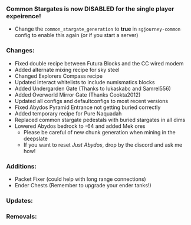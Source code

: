 ### Common Stargates is now **DISABLED** for the single player expeirence!
- Change the `common_stargate_generation` to **true** in `sgjourney-common` config to enable this again (or if you start a server)

### Changes:
- Fixed double recipe between Futura Blocks and the CC wired modem
- Added alternate mixing recipe for sky steel
- Changed Explorers Compass recipe
- Updated interact whitelists to include numismatics blocks
- Added Undergarden Gate (Thanks to lukaskabc and Samrel556)
- Added Overworld Mirror Gate (Thanks Cookta2012)
- Updated all configs and defaultconfigs to most recent versions
- Fixed Abydos Pyramid Entrance not getting buried correctly
- Added temporary recipe for Pure Naquadah
- Replaced common stargate pedestals with buried stargates in all dims
- Lowered Abydos bedrock to -64 and added Mek ores
  - Please be careful of new chunk generation when mining in the deepslate
  - If you want to reset *Just Abydos*, drop by the discord and ask me how!

### Additions:
- Packet Fixer (could help with long range connections)
- Ender Chests (Remember to upgrade your ender tanks!)

### Updates:

### Removals:
